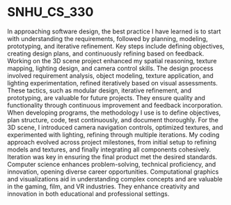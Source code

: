 # SNHU_CS_330
In approaching software design, the best practice I have learned is to start with understanding the requirements, followed by planning, modeling, prototyping, and iterative refinement. Key steps include defining objectives, creating design plans, and continuously refining based on feedback.
  Working on the 3D scene project enhanced my spatial reasoning, texture mapping, lighting design, and camera control skills. The design process involved requirement analysis, object modeling, texture application, and lighting experimentation, refined iteratively based on visual assessments.
  These tactics, such as modular design, iterative refinement, and prototyping, are valuable for future projects. They ensure quality and functionality through continuous improvement and feedback incorporation.
  When developing programs, the methodology I use is to define objectives, plan structure, code, test continuously, and document thoroughly. For the 3D scene, I introduced camera navigation controls, optimized textures, and experimented with lighting, refining through multiple iterations.
  My coding approach evolved across project milestones, from initial setup to refining models and textures, and finally integrating all components cohesively. Iteration was key in ensuring the final product met the desired standards.
  Computer science enhances problem-solving, technical proficiency, and innovation, opening diverse career opportunities. Computational graphics and visualizations aid in understanding complex concepts and are valuable in the gaming, film, and VR industries. They enhance creativity and innovation in both educational and professional settings.
